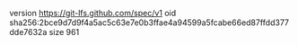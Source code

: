 version https://git-lfs.github.com/spec/v1
oid sha256:2bce9d7d9f4a5ac5c63e7e0b3ffae4a94599a5fcabe66ed87ffdd377dde7632a
size 961
